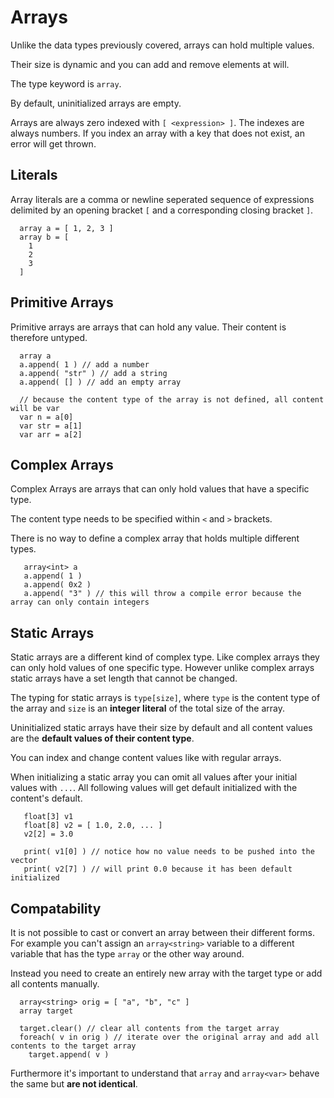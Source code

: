# Arrays

Unlike the data types previously covered, arrays can hold multiple values.

Their size is dynamic and you can add and remove elements at will.

The type keyword is `array`.

By default, uninitialized arrays are empty.

Arrays are always zero indexed with `[ <expression> ]`. The indexes are always numbers. If you index an array with a key that does not exist, an error will get thrown.

## Literals

Array literals are a comma or newline seperated sequence of expressions delimited by an opening bracket `[` and a corresponding closing bracket `]`.

```squirrel
  array a = [ 1, 2, 3 ]
  array b = [
    1
    2
    3
  ]
```

## Primitive Arrays

Primitive arrays are arrays that can hold any value. Their content is therefore untyped.

```squirrel
  array a
  a.append( 1 ) // add a number
  a.append( "str" ) // add a string
  a.append( [] ) // add an empty array

  // because the content type of the array is not defined, all content will be var
  var n = a[0]
  var str = a[1]
  var arr = a[2]
```

## Complex Arrays

Complex Arrays are arrays that can only hold values that have a specific type.

The content type needs to be specified within `<` and `>` brackets.

There is no way to define a complex array that holds multiple different types.

```squirrel
   array<int> a
   a.append( 1 )
   a.append( 0x2 )
   a.append( "3" ) // this will throw a compile error because the array can only contain integers
```


## Static Arrays

Static arrays are a different kind of complex type. Like complex arrays they can only hold values of one specific type. However unlike complex arrays static arrays have a set length that cannot be changed.

The typing for static arrays is `type[size]`, where `type` is the content type of the array and `size` is an **integer literal** of the total size of the array.

Uninitialized static arrays have their size by default and all content values are the **default values of their content type**.

You can index and change content values like with regular arrays.

When initializing a static array you can omit all values after your initial values with `...`. All following values will get default initialized with the content's default.

```squirrel
   float[3] v1
   float[8] v2 = [ 1.0, 2.0, ... ]
   v2[2] = 3.0

   print( v1[0] ) // notice how no value needs to be pushed into the vector
   print( v2[7] ) // will print 0.0 because it has been default initialized
```

## Compatability

It is not possible to cast or convert an array between their different forms. For example you can't assign an `array<string>` variable to a different variable that has the type `array` or the other way around.

Instead you need to create an entirely new array with the target type or add all contents manually.

```squirrel
  array<string> orig = [ "a", "b", "c" ]
  array target

  target.clear() // clear all contents from the target array
  foreach( v in orig ) // iterate over the original array and add all contents to the target array
    target.append( v )
```

Furthermore it's important to understand that `array` and `array<var>` behave the same but **are not identical**.
